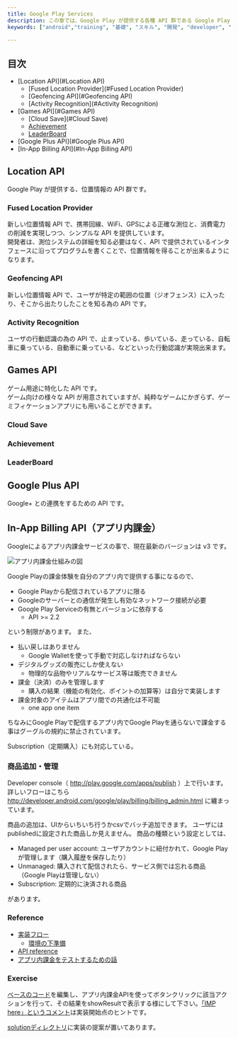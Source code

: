 ```yaml
---
title: Google Play Services
description: この章では、Google Play が提供する各種 API 群である Google Play Services について解説します。
keywords: ["android","training", "基礎", "スキル", "開発", "developer", "プログラミング", "Google Play Services", "In-App Billing"]

---
```


## 目次

- [Location API](#Location API)
  - [Fused Location Provider](#Fused Location Provider)
  - [Geofencing API](#Geofencing API)
  - [Activity Recognition](#Activity Recognition)
- [Games API](#Games API)
  - [Cloud Save](#Cloud Save)
  - [Achievement](#Achievement)
  - [LeaderBoard](#LeaderBoard)
- [Google Plus API](#Google Plus API)
- [In-App Billing API](#In-App Billing API)

## Location API

Google Play が提供する、位置情報の API 群です。

### Fused Location Provider

新しい位置情報 API で、携帯回線、WiFi、GPSによる正確な測位と、消費電力の削減を実現しつつ、シンプルな API を提供しています。<br />
開発者は、測位システムの詳細を知る必要はなく、API で提供されているインタフェースに沿ってプログラムを書くことで、位置情報を得ることが出来るようになります。

### Geofencing API

新しい位置情報 API で、ユーザが特定の範囲の位置（ジオフェンス）に入ったり、そこから出たりしたことを知る為の API です。

### Activity Recognition

ユーザの行動認識の為の API で、止まっている、歩いている、走っている、自転車に乗っている、自動車に乗っている、などといった行動認識が実現出来ます。

## Games API

ゲーム用途に特化した API です。<br />
ゲーム向けの様々な API が用意されていますが、純粋なゲームにかぎらず、ゲーミフィケーションアプリにも用いることができます。

### Cloud Save

### Achievement

### LeaderBoard

## Google Plus API

Google+ との連携をするための API です。

## In-App Billing API（アプリ内課金）

Googleによるアプリ内課金サービスの事で、現在最新のバージョンは v3 です。

![アプリ内課金仕組みの図]({{site.baseurl}}/assets/03-07/Android_in_app_billing.png)

Google Playの課金体験を自分のアプリ内で提供する事になるので、

* Google Playから配信されているアプリに限る
* Googleのサーバーとの通信が発生し有効なネットワーク接続が必要
* Google Play Serviceの有無とバージョンに依存する
    * API >= 2.2

という制限があります。
また、

* 払い戻しはありません
    * Google Walletを使って手動で対応しなければならない
* デジタルグッズの販売にしか使えない
    * 物理的な品物やリアルなサービス等は販売できません
* 課金（決済）のみを管理します
    * 購入の結果（機能の有効化、ポイントの加算等）は自分で実装します
* 課金対象のアイテムはアプリ間での共通化は不可能
    * one app one item

ちなみにGoogle Playで配信するアプリ内でGoogle Playを通らないで課金する事はグーグルの規約に禁止されています。

Subscription（定期購入）にも対応している。

### 商品追加・管理

Developer console（ http://play.google.com/apps/publish ）上で行います。
詳しいフローはこちら http://developer.android.com/google/play/billing/billing_admin.html に纏まっています。

商品の追加は、UIからいちいち行うかcsvでバッチ追加できます。
ユーザにはpublishedに設定された商品しか見えません。
商品の種類という設定としては、

* Managed per user account: ユーザアカウントに紐付かれて、Google Playが管理します（購入履歴を保存したり）
* Unmanaged: 購入されて配信されたら、サービス側では忘れる商品（Google Playは管理しない）
* Subscription: 定期的に決済される商品

があります。

### Reference

* [実装フロー](http://developer.android.com/google/play/billing/billing_integrate.html#billing-download)
    * [環境の下準備](http://developer.android.com/training/in-app-billing/preparing-iab-app.html)
* [API reference](http://developer.android.com/google/play/billing/billing_reference.html)
* [アプリ内課金をテストするための話](http://developer.android.com/google/play/billing/billing_testing.html)

### Exercise

[ベースのコード](https://github.com/mixi-inc/AndroidTraining/tree/master/projects/advanced/7th/MixiDummyInAppPurchase/statement)を編集し、アプリ内課金APIを使ってボタンクリックに該当アクションを行って、その結果をshowResultで表示する様にして下さい。[「IMP here」というコメント](https://github.com/mixi-inc/AndroidTraining/blob/master/projects/advanced/7th/MixiDummyInAppPurchase/statement/src/jp/mixi/training/inapppurchase/MainActivity.java#L43)は実装開始点のヒントです。

[solutionディレクトリ](https://github.com/mixi-inc/AndroidTraining/tree/master/projects/advanced/7th/MixiDummyInAppPurchase/solution)に実装の提案が置いてあります。
